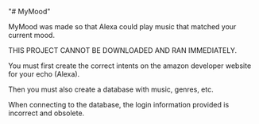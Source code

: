 "# MyMood" 

MyMood was made so that Alexa could play music that
matched your current mood.

THIS PROJECT CANNOT BE DOWNLOADED AND RAN IMMEDIATELY.

You must first create the correct intents on the amazon developer website for your
echo (Alexa).

Then you must also create a database with music, genres, etc.

When connecting to the database, the login information provided is incorrect and obsolete.

